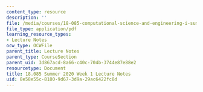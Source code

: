 ```yaml
---
content_type: resource
description: ''
file: /media/courses/18-085-computational-science-and-engineering-i-summer-2020/8e58e55c81809d673d9a29ac6422fc8d_MIT18_085Summer20_lec_w1.pdf
file_type: application/pdf
learning_resource_types:
- Lecture Notes
ocw_type: OCWFile
parent_title: Lecture Notes
parent_type: CourseSection
parent_uid: 3d867acd-8a66-c40c-704b-3744e87e88e2
resourcetype: Document
title: 18.085 Summer 2020 Week 1 Lecture Notes
uid: 8e58e55c-8180-9d67-3d9a-29ac6422fc8d
---
```

